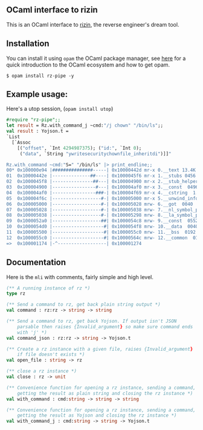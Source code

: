 OCaml interface to rizin
-------------------------------

This is an OCaml interface to [rizin](https://github.com/rizinorg/rizin),
the reverse engineer's dream tool.

## Installation

You can install it using `opam` the OCaml package manager,
see [here](http://hyegar.com/2015/10/20/so-youre-learning-ocaml/) for
a quick introduction to the OCaml ecosystem and how to get opam.

```
$ opam install rz-pipe -y
```

## Example usage:

Here's a utop session, (`opam install utop`)

```ocaml
#require "rz-pipe";;
let result = Rz.with_command_j ~cmd:"/j chown" "/bin/ls";;
val result : Yojson.t =
`List
  [`Assoc
    [("offset", `Int 4294987375); ("id:", `Int 0);
     ("data", `String "ywritesecuritychownfile_inheritdi")]]"

Rz.with_command ~cmd:"S=" "/bin/ls" |> print_endline;;
00* 0x100000e94 |###############-----| 0x10000442d mr-x 0.__text 13.4K
01  0x10000442e |--------------##----| 0x1000045f6 mr-x 1.__stubs 0456
02  0x1000045f8 |---------------##---| 0x100004900 mr-x 2.__stub_helper  0776
03  0x100004900 |----------------#---| 0x100004af0 mr-x 3.__const  0496
04  0x100004af0 |----------------###-| 0x100004f69 mr-x 4.__cstring  1.1K
05  0x100004f6c |------------------#-| 0x100005000 mr-x 5.__unwind_info  0148
06  0x100005000 |------------------#-| 0x100005028 mrw- 6.__got  0040
07  0x100005028 |------------------#-| 0x100005038 mrw- 7.__nl_symbol_ptr  0016
08  0x100005038 |------------------#-| 0x100005298 mrw- 8.__la_symbol_ptr  0608
09  0x1000052a0 |------------------##| 0x1000054c8 mrw- 9.__const  0552
10  0x1000054d0 |-------------------#| 0x1000054f8 mrw- 10.__data  0040
11  0x100005500 |-------------------#| 0x1000055c0 mrw- 11.__bss  0192
12  0x1000055c0 |-------------------#| 0x10000564c mrw- 12.__common  0140
=>  0x100001174 |-^------------------| 0x100001274
```

## Documentation

Here is the `mli` with comments, fairly simple and high level.

```ocaml
(** A running instance of rz *)
type rz

(** Send a command to rz, get back plain string output *)
val command : rz:rz -> string -> string

(** Send a command to rz, get back Yojson. If output isn't JSON
    parsable then raises {Invalid_argument} so make sure command ends
    with 'j' *)
val command_json : rz:rz -> string -> Yojson.t

(** Create a rz instance with a given file, raises {Invalid_argument}
    if file doesn't exists *)
val open_file : string -> rz

(** close a rz instance *)
val close : rz -> unit

(** Convenience function for opening a rz instance, sending a command,
    getting the result as plain string and closing the rz instance *)
val with_command : cmd:string -> string -> string

(** Convenience function for opening a rz instance, sending a command,
    getting the result as Yojson and closing the rz instance *)
val with_command_j : cmd:string -> string -> Yojson.t
```
